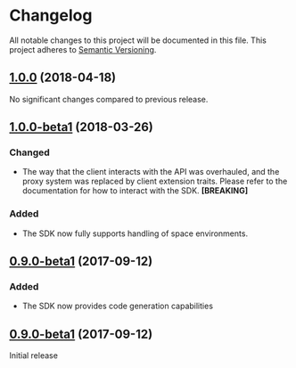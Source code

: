 # Changelog

All notable changes to this project will be documented in this file.
This project adheres to [Semantic Versioning](http://semver.org/).

## [1.0.0](https://github.com/contentful/contentful.php/tree/1.0.0) (2018-04-18)

No significant changes compared to previous release.

## [1.0.0-beta1](https://github.com/contentful/contentful.php/tree/1.0.0-beta1) (2018-03-26)

### Changed

* The way that the client interacts with the API was overhauled, and the proxy system was replaced by client extension traits. Please refer to the documentation for how to interact with the SDK. **[BREAKING]**

### Added

* The SDK now fully supports handling of space environments.

## [0.9.0-beta1](https://github.com/contentful/contentful.php/tree/0.9.0-beta2) (2017-09-12)

### Added

* The SDK now provides code generation capabilities

## [0.9.0-beta1](https://github.com/contentful/contentful.php/tree/0.9.0-beta1) (2017-09-12)

Initial release
